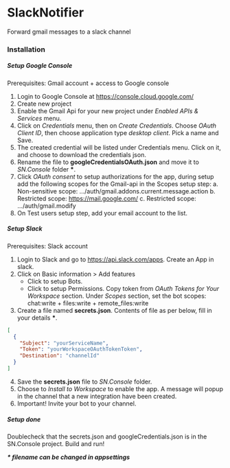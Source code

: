 # SlackNotifier
Forward gmail messages to a slack channel

### Installation

##### Setup Google Console
Prerequisites: Gmail account + access to Google console
1. Login to Google Console at https://console.cloud.google.com/
2. Create new project
3. Enable the Gmail Api for your new project under _Enabled APIs & Services_ menu.
4. Click on _Credentials_ menu, then on _Create Credentials_. Choose _OAuth Client ID_, then choose application type _desktop client_. Pick a name and Save.
5. The created credential will be listed under Credentials menu. Click on it, and choose to download the credentials json.
6. Rename the file to **googleCredentialsOAuth.json** and move it to _SN.Console_ folder **\***. 
7. Click _OAuth consent_ to setup authorizations for the app, during setup add the following scopes for the Gmail-api in the Scopes setup step:
   a. Non-sensitive scope: .../auth/gmail.addons.current.message.action
   b. Restricted scope: https://mail.google.com/
   c. Restricted scope: .../auth/gmail.modify
8. On Test users setup step, add your email account to the list.

##### Setup Slack
Prerequisites: Slack account
1. Login to Slack and go to https://api.slack.com/apps. Create an App in slack.
2. Click on Basic information > Add features
   - Click to setup Bots. 
   - Click to setup Permissions. Copy token from _OAuth Tokens for Your Workspace_ section. Under _Scopes_ section, set the bot scopes: chat:write + files:write + remote_files:write
3. Create a file named **secrets.json**. Contents of file as per below, fill in your details **\***. 
   
```JSON
[
  {
    "Subject": "yourServiceName",
    "Token": "yourWorkspaceOAuthTokenToken",
    "Destination": "channelId"
  }
]
```
4. Save the **secrets.json** file to _SN.Console_ folder.
5. Choose to _Install to Workspace_ to enable the app. A message will popup in the channel that a new integration have been created.
6. Important! Invite your bot to your channel.

##### Setup done
Doublecheck that the secrets.json and googleCredentials.json is in the SN.Console project.
Build and run!

___* filename can be changed in appsettings___